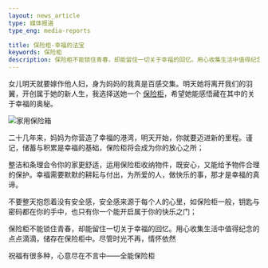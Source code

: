 ```yaml
---
layout: news_article
type: 媒体报道
type_eng: media-reports

title: 保险柜-幸福的法宝
keywords: 保险柜
description: 保险柜不能锁住青春，却能留住一切关于幸福的回忆。用心收集生活中值得纪念的点点滴滴，储存在保险柜中。尽管时光不再，情怀依然。
---
```

女儿明天就要嫁作他人妇，身为妈妈的我真是百感交集。明天她将离开我们的羽翼，开创属于她的新人生，我选择送她一个 [保险柜](http://www.qnn.com.cn/)，希望她能感悟藏在其中的关于幸福的奥秘。

![家用保险箱](http://www.qnn.com.cn/image-news/id033001.jpg)

二十几年来，妈妈为你营造了幸福的港湾，明天开始，你就要迈进新的里程。谨记，储蓄与积累是幸福的基础，保险柜将会成为你的放心之所；

整洁和条理会令你的家更舒适，运用保险柜收纳物件，既安心，又能给予物件合理的保护。幸福需要默默的耕耘与付出，为所爱的人，做快乐的事，那才是幸福的真谛。

不要整天抱怨着没有安全感，安全感来源于每个人的心里，如保险柜一般，钥匙与密码都在你的手中，也只有你一个能开启属于你的快乐之门；

保险柜不能锁住青春，却能留住一切关于幸福的回忆。用心收集生活中值得纪念的点点滴滴，储存在保险柜中。尽管时光不再，情怀依然

祝福有很多种，心意尽在不言中——全能保险柜
